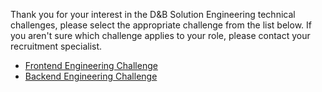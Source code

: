 Thank you for your interest in the D&amp;B Solution Engineering technical challenges, please select the appropriate challenge from the list below. If you aren't sure which challenge applies to your role, please contact your recruitment specialist.
* [Frontend Engineering Challenge](https://github.com/dnb-solutionengineering/RecruitmentChallenge/blob/master/FrontendChallenge.md)
* [Backend Engineering Challenge](https://github.com/dnb-solutionengineering/RecruitmentChallenge/blob/master/BackendChallenge.md)
